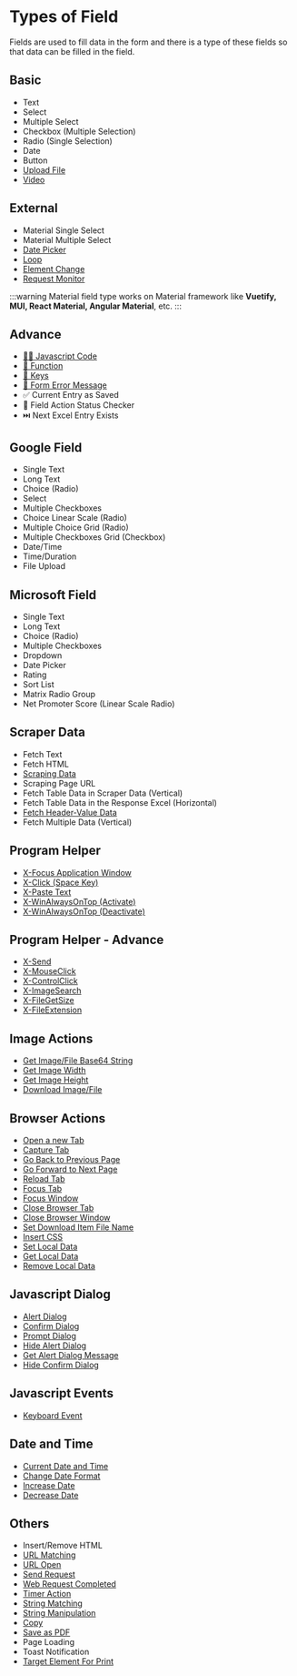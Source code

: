 # Types of Field

Fields are used to fill data in the form and there is a type of these fields so that data can be filled in the field.

## Basic

- Text
- Select
- Multiple Select
- Checkbox (Multiple Selection)
- Radio (Single Selection)
- Date
- Button
- [Upload File](/documentation/field-types/upload-file)
- [Video](/documentation/field-types/video)

## External

- Material Single Select
- Material Multiple Select
- [Date Picker](/documentation/field-types/date-picker)
- [Loop](/documentation/field-types/loop)
- [Element Change](/documentation/field-types/element-change)
- [Request Monitor](/documentation/field-types/request-monitor)

:::warning
Material field type works on Material framework like **Vuetify, MUI, React Material, Angular Material**, etc.
:::

## Advance

- [👩‍💻 Javascript Code](/documentation/field-types/javascript-code)
- [🚀 Function](/documentation/functions#predefined-function)
- [🔑 Keys](/documentation/keys#special-key)
- [🛑 Form Error Message](/documentation/field-types/form-error-message)
- ✅ Current Entry as Saved
- 📃 Field Action Status Checker
- ⏭️ Next Excel Entry Exists

## Google Field

- Single Text
- Long Text
- Choice (Radio)
- Select
- Multiple Checkboxes
- Choice Linear Scale (Radio)
- Multiple Choice Grid (Radio)
- Multiple Checkboxes Grid (Checkbox)
- Date/Time
- Time/Duration
- File Upload

## Microsoft Field

- Single Text
- Long Text
- Choice (Radio)
- Multiple Checkboxes
- Dropdown
- Date Picker
- Rating
- Sort List
- Matrix Radio Group
- Net Promoter Score (Linear Scale Radio)

## Scraper Data

- Fetch Text
- Fetch HTML
- [Scraping Data](/documentation/field-types/scraper-data#scraping-data)
- Scraping Page URL
- Fetch Table Data in Scraper Data (Vertical)
- Fetch Table Data in the Response Excel (Horizontal)
- [Fetch Header-Value Data](/documentation/field-types/scraper-data#fetch-header-value-data)
- Fetch Multiple Data (Vertical)

## Program Helper

- [X-Focus Application Window](/documentation/field-types/program-helper#x-focus-application-window)
- [X-Click (Space Key)](/documentation/field-types/program-helper#x-click-space-key)
- [X-Paste Text](/documentation/field-types/program-helper#x-paste-text)
- [X-WinAlwaysOnTop (Activate)](/documentation/field-types/program-helper#x-winalwaysontop-activate)
- [X-WinAlwaysOnTop (Deactivate)](/documentation/field-types/program-helper#x-winalwaysontop-deactivate)

## Program Helper - Advance

- [X-Send](/documentation/field-types/program-helper#x-send)
- [X-MouseClick](/documentation/field-types/program-helper#x-mouseclick)
- [X-ControlClick](/documentation/field-types/program-helper#x-controlclick)
- [X-ImageSearch](/documentation/field-types/program-helper#x-imagesearch)
- [X-FileGetSize](/documentation/field-types/program-helper#x-filegetsize)
- [X-FileExtension](/documentation/field-types/program-helper#x-fileextension)

## Image Actions

- [Get Image/File Base64 String](/documentation/field-types/image-actions#get-image-file-base64-string)
- [Get Image Width](/documentation/field-types/image-actions#get-image-width)
- [Get Image Height](/documentation/field-types/image-actions#get-image-height)
- [Download Image/File](/documentation/field-types/image-actions#download-image-file)

## Browser Actions

- [Open a new Tab](/documentation/field-types/browser-actions#open-a-new-tab)
- [Capture Tab](/documentation/field-types/browser-actions#capture-tab)
- [Go Back to Previous Page](/documentation/field-types/browser-actions#go-back-to-previous-page)
- [Go Forward to Next Page](/documentation/field-types/browser-actions#go-forward-to-next-page)
- [Reload Tab](/documentation/field-types/browser-actions#reload-tab)
- [Focus Tab](/documentation/field-types/browser-actions#focus-tab)
- [Focus Window](/documentation/field-types/browser-actions#focus-window)
- [Close Browser Tab](/documentation/field-types/browser-actions#close-browser-tab)
- [Close Browser Window](/documentation/field-types/browser-actions#close-browser-window)
- [Set Download Item File Name](/documentation/field-types/browser-actions#set-download-item-file-name)
- [Insert CSS](/documentation/field-types/browser-actions#insert-css)
- [Set Local Data](/documentation/field-types/browser-actions#set-local-data)
- [Get Local Data](/documentation/field-types/browser-actions#get-local-data)
- [Remove Local Data](/documentation/field-types/browser-actions#remove-local-data)

## Javascript Dialog

- [Alert Dialog](/documentation/field-types/javascript-dialog#alert-dialog)
- [Confirm Dialog](/documentation/field-types/javascript-dialog#confirm-dialog)
- [Prompt Dialog](/documentation/field-types/javascript-dialog#prompt-dialog)
- [Hide Alert Dialog](/documentation/field-types/javascript-dialog#hide-alert-dialog)
- [Get Alert Dialog Message](/documentation/field-types/javascript-dialog#get-alert-dialog-message)
- [Hide Confirm Dialog](/documentation/field-types/javascript-dialog#hide-confirm-dialog)

## Javascript Events

- [Keyboard Event](/documentation/field-types/javascript-events#keyboard-event)

## Date and Time

- [Current Date and Time](/documentation/field-types/date-time#)
- [Change Date Format](/documentation/field-types/date-time#)
- [Increase Date](/documentation/field-types/date-time#)
- [Decrease Date](/documentation/field-types/date-time#)

## Others

- Insert/Remove HTML
- [URL Matching](/documentation/field-types/url-matching)
- [URL Open](/documentation/field-types/url-open)
- [Send Request](/documentation/field-types/send-request)
- [Web Request Completed](/documentation/field-types/web-request-completed)
- [Timer Action](/documentation/field-types/timer-action)
- [String Matching](/documentation/field-types/string-matching)
- [String Manipulation](/documentation/field-types/string-manipulation)
- [Copy](/documentation/field-types/copy)
- [Save as PDF](/documentation/field-types/save-as-pdf)
- Page Loading
- Toast Notification
- [Target Element For Print](/documentation/field-types/target-element-for-print)
